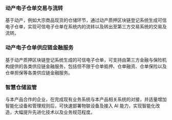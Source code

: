 

### 动产电子仓单交易与流转
基于动产，例如大宗商品现货的仓储环节，通过动产质押区块链登记系统生成可信电子仓单，实现可信电子仓单在系统内的流转以及转出至第三方交易系统的交易及流转。

### 动产电子仓单供应链金融服务
基于动产质押区块链登记系统生成的可信电子仓单，可支持由第三方金融与保险机构提供的各类供应链金融服务，包括但不限于仓单抵押、仓单融资、仓单保险以及仓单担保等各类供应链金融服务。

### 智慧仓储监管
与本产品合作的企业，在完成现有业务系统与本产品相关系统的对接，并适量增加智能化设备和管理规则后，可快速部署物联设备及接入 AI 能力，实现智能化改造，大幅提升先进化技术以及业务规范程度。

